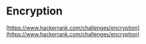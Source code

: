 # Encryption
[https://www.hackerrank.com/challenges/encryption](https://www.hackerrank.com/challenges/encryption)